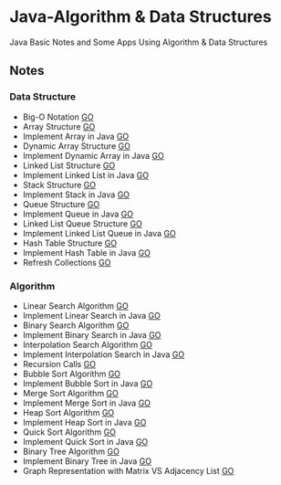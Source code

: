 # Java-Algorithm & Data Structures

Java Basic Notes and Some Apps Using Algorithm &amp; Data Structures

## Notes

### Data Structure

- Big-O Notation [GO](https://github.com/HopeMashal/Java-Algorithm---Data-Structures/blob/master/Notes/DataStructure/Big-O_Notation.txt)
- Array Structure [GO](https://github.com/HopeMashal/Java-Algorithm---Data-Structures/blob/master/Notes/DataStructure/Array_Structure.txt)
- Implement Array in Java [GO](https://github.com/HopeMashal/Java-Algorithm---Data-Structures/blob/master/Notes/DataStructure/ImplementArray/Implement_Array.java)
- Dynamic Array Structure [GO](https://github.com/HopeMashal/Java-Algorithm---Data-Structures/blob/master/Notes/DataStructure/DynamicArrayStructure.txt)
- Implement Dynamic Array in Java [GO](https://github.com/HopeMashal/Java-Algorithm---Data-Structures/blob/master/Notes/DataStructure/ImplementArray/Implement_Dynamic.java)
- Linked List Structure [GO](https://github.com/HopeMashal/Java-Algorithm---Data-Structures/blob/master/Notes/DataStructure/Linked_List_Structure.txt)
- Implement Linked List in Java [GO](https://github.com/HopeMashal/Java-Algorithm---Data-Structures/blob/master/Notes/DataStructure/ImplementArray/Implement_Linked.java)
- Stack Structure [GO](https://github.com/HopeMashal/Java-Algorithm---Data-Structures/blob/master/Notes/DataStructure/Stack_Structure.txt)
- Implement Stack in Java [GO](https://github.com/HopeMashal/Java-Algorithm---Data-Structures/blob/master/Notes/DataStructure/ImplementArray/Implement_Stack.java)
- Queue Structure [GO](https://github.com/HopeMashal/Java-Algorithm---Data-Structures/blob/master/Notes/DataStructure/Queue_Structure.txt)
- Implement Queue in Java [GO](https://github.com/HopeMashal/Java-Algorithm---Data-Structures/blob/master/Notes/DataStructure/ImplementArray/Implement_Queue.java)
- Linked List Queue Structure [GO](https://github.com/HopeMashal/Java-Algorithm---Data-Structures/blob/master/Notes/DataStructure/Linked_Queue_Structure.txt)
- Implement Linked List Queue in Java [GO](https://github.com/HopeMashal/Java-Algorithm---Data-Structures/blob/master/Notes/DataStructure/ImplementArray/Implement_Linked_Queue.java)
- Hash Table Structure [GO](https://github.com/HopeMashal/Java-Algorithm---Data-Structures/blob/master/Notes/DataStructure/Hash_Table_Structure.txt)
- Implement Hash Table in Java [GO](https://github.com/HopeMashal/Java-Algorithm---Data-Structures/blob/master/Notes/DataStructure/ImplementArray/Implement_Hash_Table.java)
- Refresh Collections [GO](https://github.com/HopeMashal/Java-Algorithm---Data-Structures/blob/master/Notes/DataStructure/Refresh_Collections.java)

### Algorithm

- Linear Search Algorithm [GO](https://github.com/HopeMashal/Java-Algorithm---Data-Structures/blob/master/Notes/Algorithm/Linear_Search.txt)
- Implement Linear Search in Java [GO](https://github.com/HopeMashal/Java-Algorithm---Data-Structures/blob/master/Notes/Algorithm/Implementation/LinearSearch.java)
- Binary Search Algorithm [GO](https://github.com/HopeMashal/Java-Algorithm---Data-Structures/blob/master/Notes/Algorithm/Binary_Search.txt)
- Implement Binary Search in Java [GO](https://github.com/HopeMashal/Java-Algorithm---Data-Structures/blob/master/Notes/Algorithm/Implementation/BinarySearch.java)
- Interpolation Search Algorithm [GO](https://github.com/HopeMashal/Java-Algorithm---Data-Structures/blob/master/Notes/Algorithm/Interpolation_Search.txt)
- Implement Interpolation Search in Java [GO](https://github.com/HopeMashal/Java-Algorithm---Data-Structures/blob/master/Notes/Algorithm/Implementation/InterpolationSearch.java)
- Recursion Calls [GO](https://github.com/HopeMashal/Java-Algorithm---Data-Structures/blob/master/Notes/Algorithm/Recursion_Calls.txt)
- Bubble Sort Algorithm [GO](https://github.com/HopeMashal/Java-Algorithm---Data-Structures/blob/master/Notes/Algorithm/Bubble_Sort.txt)
- Implement Bubble Sort in Java [GO](https://github.com/HopeMashal/Java-Algorithm---Data-Structures/blob/master/Notes/Algorithm/Implementation/Bubble_Sort.java)
- Merge Sort Algorithm [GO](https://github.com/HopeMashal/Java-Algorithm---Data-Structures/blob/master/Notes/Algorithm/Merge_Sort.txt)
- Implement Merge Sort in Java [GO](https://github.com/HopeMashal/Java-Algorithm---Data-Structures/blob/master/Notes/Algorithm/Implementation/Merge_Sort.java)
- Heap Sort Algorithm [GO](https://github.com/HopeMashal/Java-Algorithm---Data-Structures/blob/master/Notes/Algorithm/Heap_Sort.txt)
- Implement Heap Sort in Java [GO](https://github.com/HopeMashal/Java-Algorithm---Data-Structures/blob/master/Notes/Algorithm/Implementation/Heap_Sort.java)
- Quick Sort Algorithm [GO](https://github.com/HopeMashal/Java-Algorithm---Data-Structures/blob/master/Notes/Algorithm/Quick_Sort.txt)
- Implement Quick Sort in Java [GO](https://github.com/HopeMashal/Java-Algorithm---Data-Structures/blob/master/Notes/Algorithm/Implementation/Quick_Sort.java)
- Binary Tree Algorithm [GO](https://github.com/HopeMashal/Java-Algorithm---Data-Structures/blob/master/Notes/Algorithm/Binary_Tree.txt)
- Implement Binary Tree in Java [GO](https://github.com/HopeMashal/Java-Algorithm---Data-Structures/blob/master/Notes/Algorithm/Implementation/Graph/BinaryTreeDemo.java)
- Graph Representation with Matrix VS Adjacency List [GO](https://github.com/HopeMashal/Java-Algorithm---Data-Structures/blob/master/Notes/Algorithm/Graph_Representation.txt)